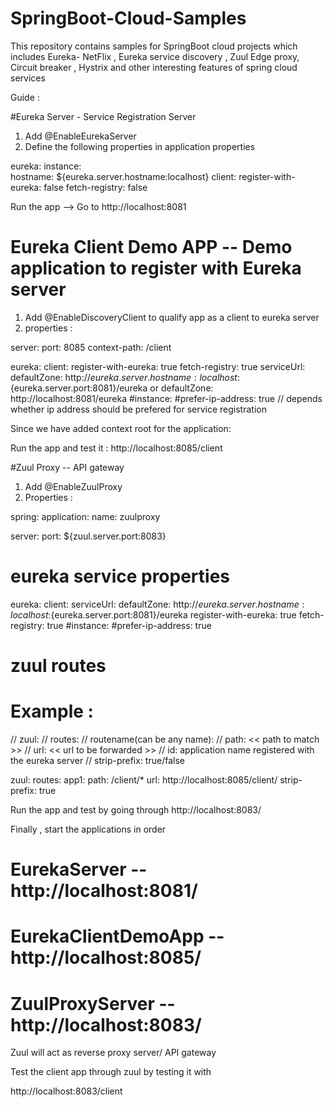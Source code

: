 # SpringBoot-Cloud-Samples
This repository contains samples for SpringBoot cloud projects which includes Eureka- NetFlix , Eureka service discovery , Zuul Edge proxy, Circuit breaker , Hystrix  and other interesting features of spring cloud services


Guide :

#Eureka Server - Service Registration Server 

1. Add @EnableEurekaServer 
2. Define the following properties in application properties 

eureka:
  instance:   
    hostname: ${eureka.server.hostname:localhost} 
  client:
    register-with-eureka: false 
    fetch-registry: false
    

Run the app --> Go to http://localhost:8081 


# Eureka Client Demo APP -- Demo application to register with Eureka server 


1. Add @EnableDiscoveryClient to qualify app as a client to eureka server
2. properties : 

server:
  port: 8085
  context-path: /client

eureka:
  client:
    register-with-eureka: true
    fetch-registry: true
    serviceUrl:
      defaultZone:  http://${eureka.server.hostname:localhost}:${eureka.server.port:8081}/eureka
      or
      defaultZone: http://localhost:8081/eureka 
  #instance:
    #prefer-ip-address: true // depends whether ip address should be prefered for service registration 
    

Since we have added context root for the application: 

Run the app and test it : http://localhost:8085/client 


#Zuul Proxy -- API gateway


1. Add @EnableZuulProxy 
2. Properties : 


spring:
  application:
      name: zuulproxy

server:
  port: ${zuul.server.port:8083}

# eureka service properties 
eureka:
  client:
    serviceUrl:
      defaultZone:  http://${eureka.server.hostname:localhost}:${eureka.server.port:8081}/eureka
    register-with-eureka: true
    fetch-registry: true
  #instance:
    #prefer-ip-address: true

# zuul routes 
# Example :

// zuul:
//  routes:
//      routename(can be any name):
//       path: << path to match >>
//        url: << url to be forwarded >>
//        id: application name registered with the eureka server
//        strip-prefix: true/false 

zuul:
  routes:
    app1:
      path: /client/*
      url: http://localhost:8085/client/
      strip-prefix: true
      
 
 Run the app and test by going through http://localhost:8083/ 
 
 
 
 Finally , start the applications in order 
# EurekaServer  -- http://localhost:8081/
# EurekaClientDemoApp -- http://localhost:8085/
# ZuulProxyServer -- http://localhost:8083/

Zuul will act as reverse proxy server/ API gateway 

Test the client app through zuul by testing it with

http://localhost:8083/client

